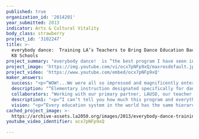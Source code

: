```yaml
---
published: true
organization_id: '2014201'
year_submitted: 2013
indicator: Arts & Cultural Vitality
body_class: strawberry
project_id: '3102247'
title: >-
  everybody dance:  Training LA’s Teachers to Bring Dance Education Back to LA’s
  K8 Schools
project_summary: "everybody dance!  is “the best program I have seen in this country.\" -- Renowned choreographer and New York City ballet soloist Benjamin Millepied.<p>Originally established in 1999, The Gabriella Foundation was founded by Liza Bercovici in memory of her daughter Gabriella, a thirteen year old who loved to dance.  The Foundation’s initial program, everybody dance!, began in 2000 by providing 12 weekly dance classes to 35 children in a low-income housing project just west of downtown LA. That program has since grown to become the largest dance program in LA providing sequential, long-term dance training to underserved, inner-city children and youth.  Today we provide approximately 200 weekly school-based and after-school/weekend classes to more than 2,200 inner-city students at six inner-city sites, including Camino Nuevo charter school campuses and our studios downtown.  Yet we fall far short of demand for our programs:  In 2012, nearly 1,000 children applied through our lottery for 125 available openings.</p><p>In 2005, we established Gabriella Charter School (GCS), the only dance-themed public elementary school in LA (and perhaps the nation), where students take an hour of dance each school day.  \r\nWhile 91% of our students are socio-economically disadvantaged and 41% are English Learners, GCS’ 2012 API score of 894 make it one of the top-performing public schools in LA.  In 2012, GCS was named “Charter School of the Year” by the California Charter Schools Association.  LA Unified, proud of our school’s success, has established a unique long-term facilities agreement with us in Echo Park and built new dance studios for our use; LAUSD also invited us to triple enrollment from our original plan and expand to a K-8 continuum.  Today GCS enrolls 463 students and maintains a lengthy waiting list.</p><p>Now, The Gabriella Foundation seeks to dramatically change the opportunity gap in dance education across LA’s public schools by training K-8 teachers – both trained dancers as well as those with no formal dance training -- to implement dance enrichment programs and integrated dance curriculum to ensure that every child in LA is able to experience quality dance education.  Not only will ensuring access to quality dance education for all children improve Arts & Cultural Vitality in LA, but also Education (and thus Income & Employment), Health, and Social Connectedness for our City.</p><p>Our acclaimed dance faculty is comprised of professional dancers described by the LA Times as \"some of the best children's dance instructors in the world.”  These experts in dance have worked closely with our academic faculty over the years to design curriculum that integrates dance into “core” learning (English language arts, math, science and social science) both thematically and literally, all tied to state academic standards for each grade level. </p><p>After years of decimating funding for arts education, the LAUSD School Board recently passed the “Arts at the Core” Resolution, declaring that it would restore arts education funding over the next several years and treat art as a “core” subject.   This renewed focus on arts education includes an emphasis on professional development and recruiting teachers who can integrate the arts into a standards-based curriculum.  Gabriella is uniquely positioned to ensure LA’s teachers have the training and resources they need to successfully implement dance programs in schools across LA, benefiting tens of thousands of children in the years to come.</p><p>This grant would enable us to launch a comprehensive teacher training program with two strands – one for experienced dancers hired to teach dance enrichment classes at K-8 public schools and after-school programs, and one to train certified K-8 teachers who are not experienced dancers in ways to integrate dance elements into their daily curriculum.  In addition to disseminating our award-winning curriculum for use in other schools, we will offer teacher training workshops, web-based resources and interactive support including (low-tech) videos with “demo lessons,” and establish a hub for high-quality dance education in LA.</p><p>As LAUSD has recognized, high-quality arts education for children “increases test scores across every subject area, lowers dropout rates and helps close achievement and opportunity gaps for students of color and students from low-income families; . . . increases average daily attendance and student enrollment; [and] . . . young adults of low socioeconomic status (SES)  . . . earn better grades, demonstrate higher rates of college enrollment, achieve higher GPA scores, develop greater self-esteem and exhibit higher levels of civic involvement.”  (http://home.lausd.net/apps/news/show_news.jsp?REC_ID=273222&id=3)   In short, dance education will benefit everyone in LA. </p>\r\n"
project_image: 'https://img.youtube.com/vi/ocx7pNFp9xQ/maxresdefault.jpg'
project_video: 'https://www.youtube.com/embed/ocx7pNFp9xQ'
maker_answers:
  success: "<p>“WOW!...We were all so impressed and magnificently entertained by your talented and gifted multi-age dancers. . . . (T)he strength and variety of dance training you masterfully provide was clearly evident. . . . You confirm the rumors I have heard, that you are a remarkable organization, based on high expectations, rigor and consistent results.”  -- LAUSD Local Superintendent Richard Alonzo, 2008.</p>\r\n\r\n<p>Currently, Dr. Tiffany Berry, Research Associate Professor in the School of Behavioral and Organizational Sciences at Claremont Graduate University and Associate Director at Claremont Evaluation Center, is conducting a year-long independent evaluation of our dance programs to assess outcomes and strengthen in-house evaluation capacity. That evaluation is expected to be completed this summer, and will certainly inform development of teacher training workshops.  Throughout our organization’s 13 year history we have collected extensive data:</p>\r\n\r\n•\tParents and students are surveyed annually to gather input on program impact (emotional, academic and physical) and to assess programmatic strengths and weaknesses.\r\n•\tParent feedback also is collected at quarterly parent meetings (preceded by popular parent dance classes).\r\n•\tTeachers and staff participate in extensive collaborative planning time and professional development, providing feedback to program leaders and one another about curriculum, student progress and program efficacy.  \r\n•\tBoth school-based and after-school dance instructors administer dance skills tests and written tests and complete formal studio observations to determine students’ improvement in dance skills and achievement of standards and programmatic goals and objectives (terminology, social skills/behavior, etc.)\r\n\r\n<p>As we scale up capacity of the teacher training program, we ultimately will seek funding for a formal evaluation of the teacher training program and tracking of outcomes at participants’ schools, though in the interim, during the term of this grant, we will survey teacher participants (pre-, post- and follow-up) regarding the efficacy of our workshops, materials and impact on their students.</p>\r\n"
  description: "“Elementary instruction designated specifically for dance . . . is fast becoming an endangered species.”  -- Erik W. Robelen, “No Obituary Needed for Arts Education, Study Reveals.” Education Week, April 11, 2012 (summarizing federal study on K-12 arts education).\r\n\r\nWhile the LA2050 report notes the relative strength of the arts in LA currently, a critical weakness is identified in the programs (or lack thereof) provided in our public elementary and middle schools.  Even in schools that have managed to retain some visual arts or music programs in the face of debilitating cuts to arts education budgets, the overwhelming majority of students in grades K-8 in LAUSD today receive no exposure to dance.  The LA2050 report notes that as of 2011, LAUSD employed only 250 full-time elementary school arts teachers – for more than 600 elementary schools.  We know that few, if any of these, are dance instructors.  The U.S. Department of Education recently reported that while 94% of elementary schools  offered music and 83% offered visual arts in the 2009-10 school year, only 3% offered dance. (danceusa.org/newsactionalerts.)  LAUSD’s own Arts at the Core Resolution acknowledged the District’s current “inequality and opportunity gap” in arts education for youth in our City, where students in parts of the District attend schools that raise private funds to provide arts experiences for their students, while schools with predominantly Title I students have no such resources.  We aim to change that.\r\n  \r\nThe positive impact of dance on learning and psycho-social development has been widely documented in academic research.  Dance activities support the development of fluency, originality and critical thinking skills (Deasey, 2002), improve test scores, school attendance, responsibility, self-discipline, and  --- just as importantly -- an understanding of delayed gratification and work ethic (Brooks Schmitz, 1990b).  Dance helps combat the epidemic of childhood obesity  and helps counter the impact of lack of park access for our children (as reported in LA2050, just 33% of children in LA live within ¼ mile of a park, compared to 91% in NYC and 65% in San Diego).  “[The] odds of being overweight or obese increased relative to lower household income levels, less neighborhood access to parks and sidewalks, lower levels of physical activity, and more time spent watching TV or on the computer.  Black and Latino children had higher rates of obesity and greater chances of being overweight than their non-Latino white counterparts, after researchers adjusted for socioeconomic and behavioral factors, and state of residence.”  (“A New Map of Childhood Obesity in the U.S.,” L.A. Times, May 3, 2010.)  \r\n\r\nExpanding opportunities for children in LA to engage in quality dance education will not only impact the future of the Arts & Cultural Vitality in LA, but directly impact Education (thereby also improving Income & Employment), Health, and Social Connectedness in our City.\r\n"
  collaborators: "Working with our primary partner, LAUSD, our teacher training program will be highly collaborative and build on existing partnerships.  The following are just a few illustrative examples of our current partners:\r\n\r\n•\tCamino Nuevo Charter Academy (dance classes for their students) and Pueblo Nuevo Development (rent-free studios in Pico-Union) \r\n•\tLA County Arts Commission (teacher professional development) and The Annenberg Foundation (Alchemy Program) \r\n•\tSkirball Cultural Center, Staples Center Foundation, UCLA, Music Center of Los Angeles, Marat Daukayev School of Ballet and more (tickets for students to attend performances)\r\n•\tBenjamin Millepied, Contra Tiempo Urban Latino Dance Theater and BODYTRAFFIC (free master classes for our students) \r\n"
  description1: "<p>“I can’t tell you how much this program and everything it stands for means to me. . . .  I learned to love, I learned to cope, I learned to express myself, and most importantly, I learned to BE. I am much more confident now that I know what dancing is and what it brings to me. I am infinitely grateful!”  -- Sandy Vasquez, 18 (Everybody Dance! participant; current UCLA Regents’ Scholar double-majoring in Chicano Studies and English)</p>\r\n\r\n<p>Everybody dance!  is the largest dance program in Los Angeles providing sequential, long-term dance training to inner-city children. Our program’s achievements have been highlighted in the Los Angeles Times, Dance Magazine, People Magazine, Biography Magazine, California Lawyer Magazine, Family Circle Magazine and on multiple television and radio stations.  Our faculty of professional dancers has been described by the Los Angeles Times as \"some of the best children's dance instructors in the world.”</p>\r\n\r\nThe dance program has opened doors for our students, enabling them to win prestigious awards and scholarships to acclaimed dance schools and academic institutions, including Juilliard, Rock School of Ballet, Kirov Academy of Ballet and summer programs at American Ballet Theater, San Francisco Ballet, and Bolshoi Ballet.  Some of our alumni are now using their training to become professional dancers with companies such as the Los Angeles Ballet, Vox Dance Theatre and Complexions Contemporary Ballet in NYC.  \r\n\r\nGabriella Charter School was honored at the 19th Annual California Charter Schools Conference in 2012 with the Hart Vision Award for Charter School of the Year as an innovator and leader among charter schools statewide.  GCS received the Music Center’s 2011 BRAVO Program Award, which honors educators and schools for their commitment to delivering exemplary arts education in both visual and performing arts.  Our faculty and staff are frequently invited to give presentations at universities, arts institutions and national conferences, such as the Colburn School of Performing Arts, UCLA, the Delta Kappa Gamma XI Education Conference (an educational honor society for school leaders and teachers), the California Charter School Summit and the National Dance Education Organization’s Annual Conference.   \r\n\r\nWe believe our dance program is directly responsible for our school’s academic success as well:  In 2010, the California Department of Education (“CDE”) awarded Gabriella Charter School the Title I Academic Achievement Award, recognizing significant academic achievement by disadvantaged students who had doubled the academic targets set for them by the CDE for two consecutive years.  GCS also received six-year accreditation (the highest possible) from the Western Association of Schools and Colleges, which sited GCS as a “model school for any number of schools wishing to get high academics in a predominantly low-income and underserved community.” (WASC Self Study Visiting Committee Report, April 2010.)\r\n"
  vision: "<p>“Every education system in the world has the same hierarchy of subjects. There isn't an education system in the world that teaches dance every day to children the way we teach them mathematics . . . . Why? Why not? Children dance all the time. We all have bodies. As children grow up, we start to teach them only from the waist up.”  -- Sir Ken Robinson, 2006 TED Conference Presentation</p>\r\n\r\n<p>Our vision is that each and every child in LA is provided equitable access to developing the skills and habits of mind that will enable success in our 21st century society.  Beyond simple mastery of skills in English, math and other subject areas, today’s rapidly changing world demands that the workforce of tomorrow be prepared to face challenges we cannot predict today.  The pace of technological development and information exchange is unprecedented in human history, and skills that were essential just a generation ago have become obsolete. Critical thinking, problem-solving, analytical skills and creativity will be more important for this generation than any in recent history.  As the highly acclaimed author and speaker Sir Ken Robinson has noted, “Creativity is not some exotic, optional extra.  It's a strategic issue.\" (Ken Robinson, Fast Company, July 5, 2011.)</p>  \r\n\r\n<p>We believe – we know – that through dance and other arts, children are able to experience true joy in the learning process, building on their inherent curiosities and desire to be active learners.  While we are quite proud that some of our students have gone on to excel in programs with some of the nation’s top professional dance companies, our primary goal is to use dance and the arts as a means of engaging all children in becoming self-confident, hard-working, disciplined and motivated to excel across all areas of their lives.  Throughout our history we have demonstrated through our school-based, after-school and community programs that exposure to quality dance education can have a lifelong impact on some of our City’s most “at-risk” children.  Students who will never become professional dancers, but who will benefit from the life lessons our program imparts:  the value of perseverance in the face of setbacks, the ability to see the connection between hard work and results, and a willingness to push oneself past self-imposed limits.</p>  \r\n\r\n<p>By making our curriculum, assessments, program structure and expert faculty available to train other teachers across LA, our vision for LA2050 is that all children in Los Angeles will have the opportunity to discover previously unknown talents, be inspired, and find a sense of belonging.</p>\r\n\r\n<p>“Everybody dance! helped me unleash not only troubled emotions as a child but helped me grow both mentally and emotionally. . . .  [A]s cliché as it sounds I really don’t know where I’d be or what I’d be doing if I had not found out my talent and passion is dancing . . . .” – Amaris Jacobs, 18, Pasadena City College student </p>\r\n"
cached_project_image: >-
  https://archive-assets.la2050.org/images/2013/everybody-dance-training-las-teachers-to-bring-dance-education-back-to-las-k8-schools/img.youtube.com/vi/ocx7pNFp9xQ/maxresdefault.jpg
youtube_video_identifier: ocx7pNFp9xQ

---
```

